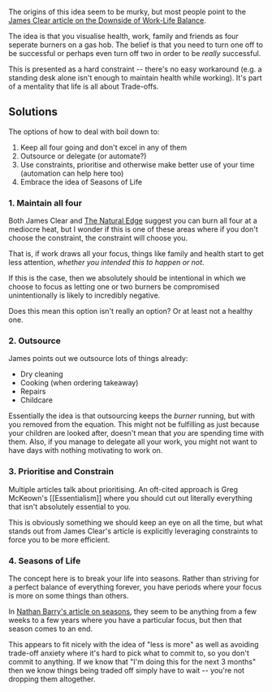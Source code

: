 The origins of this idea seem to be murky, but most people point to the [James Clear article on the Downside of Work-Life Balance](https://jamesclear.com/four-burners-theory).

The idea is that you visualise health, work, family and friends as four seperate burners on a gas hob. The belief is that you need to turn one off to be successful or perhaps even turn off two in order to be _really_ successful.

This is presented as a hard constraint -- there's no easy workaround (e.g. a standing desk alone isn't enough to maintain health while working). It's part of a mentality that life is all about Trade-offs.

## Solutions

The options of how to deal with boil down to:

1. Keep all four going and don't excel in any of them
2. Outsource or delegate (or automate?)
3. Use constraints, prioritise and otherwise make better use of your time (automation can help here too)
4. Embrace the idea of Seasons of Life

### 1. Maintain all four

Both James Clear and [The Natural Edge](https://thenaturaledge.com/fourburners/) suggest you can burn all four at a mediocre heat, but I wonder if this is one of these areas where if you don't choose the constraint, the constraint will choose you.

That is, if work draws all your focus, things like family and health start to get less attention, _whether you intended this to happen or not_.

If this is the case, then we absolutely should be intentional in which we choose to focus as letting one or two burners be compromised unintentionally is likely to incredibly negative.

Does this mean this option isn't really an option? Or at least not a healthy one.

### 2. Outsource

James points out we outsource lots of things already:

* Dry cleaning
* Cooking (when ordering takeaway)
* Repairs
* Childcare

Essentially the idea is that outsourcing keeps the _burner_ running, but with you removed from the equation. This might not be fulfilling as just because your children are looked after, doesn't mean that _you_ are spending time with them. Also, if you manage to delegate all your work, you might not want to have days with nothing motivating to work on.

### 3. Prioritise and Constrain

Multiple articles talk about prioritising. An oft-cited approach is Greg McKeown's [[Essentialism]] where you should cut out literally everything that isn't absolutely essential to you.

This is obviously something we should keep an eye on all the time, but what stands out from James Clear's article is explicitly leveraging constraints to force you to be more efficient.

### 4. Seasons of Life

The concept here is to break your life into seasons. Rather than striving for a perfect balance of everything forever, you have periods where your focus is more on some things than others.

In [Nathan Barry's article on seasons](http://nathanbarry.com/seasons/), they seem to be anything from a few weeks to a few years where you have a particular focus, but then that season comes to an end.

This appears to fit nicely with the idea of "less is more" as well as avoiding trade-off anxiety where it's hard to pick what to commit to, so you don't commit to anything. If we know that "I'm doing this for the next 3 months" then we know things being traded off simply have to wait -- you're not dropping them altogether.
